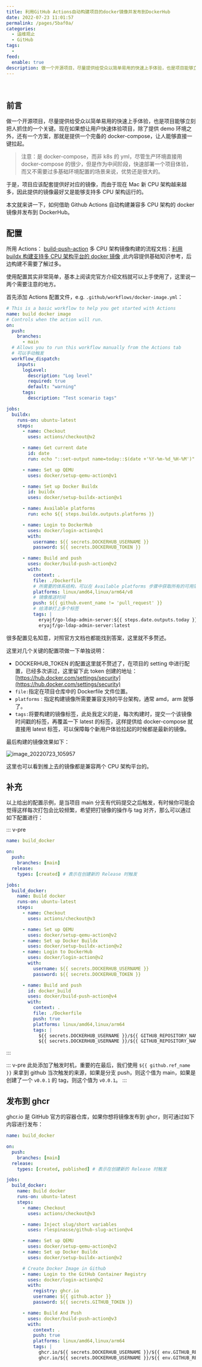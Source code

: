 ```yaml
---
title: 利用GitHub Actions自动构建项目的docker镜像并发布到DockerHub
date: 2022-07-23 11:01:57
permalink: /pages/5baf0a/
categories:
  - 运维观止
  - GitHub
tags:
  -
feed:
  enable: true
description: 做一个开源项目，尽量提供给受众以简单易用的快速上手体验，也是项目能够立刻把人抓住的一个关键。现在如果想让用户快速体验项目，除了提供demo环境之外，还有一个方案，那就是提供一个完备的docker-compose，让人能够直接一键拉起。
---
```


<br><ArticleTopAd></ArticleTopAd>


## 前言

做一个开源项目，尽量提供给受众以简单易用的快速上手体验，也是项目能够立刻把人抓住的一个关键。现在如果想让用户快速体验项目，除了提供 demo 环境之外，还有一个方案，那就是提供一个完备的 docker-compose，让人能够直接一键拉起。

> 注意：是 docker-compose，而非 k8s 的 yml，尽管生产环境直接用 docker-compose 的很少，但是作为中间阶段，快速部署一个项目体验，而又不需要过多基础环境配置的场景来说，优势还是很大的。

于是，项目应该配套提供好对应的镜像，而由于现在 Mac 新 CPU 架构越来越多，因此提供的镜像最好又是能够支持多 CPU 架构运行的。

本文就来讲一下，如何借助 Github Actions 自动构建兼容多 CPU 架构的 docker 镜像并发布到 DockerHub。

## 配置

所用 Actions： [build-push-action](https://github.com/docker/build-push-action)
多 CPU 架构镜像构建的流程文档：[利用 buildx 构建支持多 CPU 架构平台的 docker 镜像](https://wiki.eryajf.net/pages/95cf71/) ,此内容提供基础知识参考，后边构建不需要了解过多。

使用配置其实非常简单，基本上阅读完官方介绍文档就可以上手使用了，这里说一两个需要注意的地方。

首先添加 Actions 配置文件，e.g. `.github/workflows/docker-image.yml`：

```yaml
# This is a basic workflow to help you get started with Actions
name: build docker image
# Controls when the action will run.
on:
  push:
    branches:
      - main
  # Allows you to run this workflow manually from the Actions tab
  # 可以手动触发
  workflow_dispatch:
    inputs:
      logLevel:
        description: "Log level"
        required: true
        default: "warning"
      tags:
        description: "Test scenario tags"

jobs:
  buildx:
    runs-on: ubuntu-latest
    steps:
      - name: Checkout
        uses: actions/checkout@v2

      - name: Get current date
        id: date
        run: echo "::set-output name=today::$(date +'%Y-%m-%d_%H-%M')"

      - name: Set up QEMU
        uses: docker/setup-qemu-action@v1

      - name: Set up Docker Buildx
        id: buildx
        uses: docker/setup-buildx-action@v1

      - name: Available platforms
        run: echo ${{ steps.buildx.outputs.platforms }}

      - name: Login to DockerHub
        uses: docker/login-action@v1
        with:
          username: ${{ secrets.DOCKERHUB_USERNAME }}
          password: ${{ secrets.DOCKERHUB_TOKEN }}

      - name: Build and push
        uses: docker/build-push-action@v2
        with:
          context: .
          file: ./Dockerfile
          # 所需要的体系结构，可以在 Available platforms 步骤中获取所有的可用架构
          platforms: linux/amd64,linux/arm64/v8
          # 镜像推送时间
          push: ${{ github.event_name != 'pull_request' }}
          # 给清单打上多个标签
          tags: |
            eryajf/go-ldap-admin-server:${{ steps.date.outputs.today }}
            eryajf/go-ldap-admin-server:latest
```

很多配置见名知意，对照官方文档也都能找到答案，这里就不多赘述。

这里对几个关键的配置项做一下单独说明：

- DOCKERHUB_TOKEN 的配置这里就不赘述了，在项目的 setting 中进行配置，已经多次讲过，这里留下此 token 创建的地址：[https://hub.docker.com/settings/security](https://hub.docker.com/settings/security)
- `file:`指定在项目仓库中的 Dockerfile 文件位置。
- `platforms：`指定构建镜像所需要兼容支持的平台架构，通常 amd，arm 就够了。
- `tags:`将要构建的镜像标签，此处我定义的是，每次构建时，提交一个该镜像时间戳的标签，再覆盖一下 latest 的标签，这样提供给 docker-compose 就直接用 latest 标签，可以保障每个新用户体验拉起的时候都是最新的镜像。

最后构建的镜像效果如下：

![image_20220723_105957](https://cdn.jsdelivr.net/gh/eryajf/tu/img/image_20220723_105957.png)

这里也可以看到推上去的镜像都是兼容两个 CPU 架构平台的。

## 补充

以上给出的配置示例，是当项目 main 分支有代码提交之后触发，有时候你可能会觉得这样每次打包会比较频繁，希望把打镜像的操作与 tag 对齐，那么可以通过如下配置进行：

::: v-pre

```yaml
name: build_docker

on:
  push:
    branches: [main]
  release:
    types: [created] # 表示在创建新的 Release 时触发

jobs:
  build_docker:
    name: Build docker
    runs-on: ubuntu-latest
    steps:
      - name: Checkout
        uses: actions/checkout@v3

      - name: Set up QEMU
        uses: docker/setup-qemu-action@v2
      - name: Set up Docker Buildx
        uses: docker/setup-buildx-action@v2
      - name: Login to DockerHub
        uses: docker/login-action@v2
        with:
          username: ${{ secrets.DOCKERHUB_USERNAME }}
          password: ${{ secrets.DOCKERHUB_TOKEN }}

      - name: Build and push
        id: docker_build
        uses: docker/build-push-action@v4
        with:
          context: .
          file: ./Dockerfile
          push: true
          platforms: linux/amd64,linux/arm64
          tags: |
            ${{ secrets.DOCKERHUB_USERNAME }}/${{ GITHUB_REPOSITORY_NAME_PART }}:${{ github.ref_name }}
            ${{ secrets.DOCKERHUB_USERNAME }}/${{ GITHUB_REPOSITORY_NAME_PART }}:latest
```

:::

::: v-pre
此处添加了触发时机，重要的在最后，我们使用 `${{ github.ref_name }}` 来拿到 github 当次触发的来源，如果是分支 push，则这个值为 main，如果是创建了一个 `v0.0.1` 的 tag，则这个值为 `v0.0.1`。
:::

## 发布到 ghcr

ghcr.io 是 GitHub 官方的容器仓库，如果你想将镜像发布到 ghcr，则可通过如下内容进行发布：

```yml
name: build_docker

on:
  push:
    branches: [main]
  release:
    types: [created, published] # 表示在创建新的 Release 时触发

jobs:
  build_docker:
    name: Build docker
    runs-on: ubuntu-latest
    steps:
      - name: Checkout
        uses: actions/checkout@v3

      - name: Inject slug/short variables
        uses: rlespinasse/github-slug-action@v4

      - name: Set up QEMU
        uses: docker/setup-qemu-action@v2
      - name: Set up Docker Buildx
        uses: docker/setup-buildx-action@v2

      # Create Docker Image in Github
      - name: Login to the GitHub Container Registry
        uses: docker/login-action@v2
        with:
          registry: ghcr.io
          username: ${{ github.actor }}
          password: ${{ secrets.GITHUB_TOKEN }}

      - name: Build And Push
        uses: docker/build-push-action@v3
        with:
          context: .
          push: true
          platforms: linux/amd64,linux/arm64
          tags: |
            ghcr.io/${{ secrets.DOCKERHUB_USERNAME }}/${{ env.GITHUB_REPOSITORY_NAME_PART }}:${{ env.GITHUB_REF_NAME }}
            ghcr.io/${{ secrets.DOCKERHUB_USERNAME }}/${{ env.GITHUB_REPOSITORY_NAME_PART }}:latest
```


<br><ArticleTopAd></ArticleTopAd>

